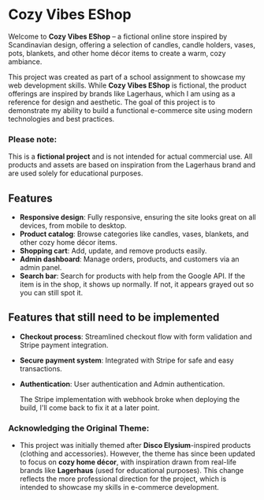 # Cozy Vibes EShop

Welcome to **Cozy Vibes EShop** – a fictional online store inspired by Scandinavian design, offering a selection of candles, candle holders, vases, pots, blankets, and other home décor items to create a warm, cozy ambiance. 

This project was created as part of a school assignment to showcase my web development skills. While **Cozy Vibes EShop** is fictional, the product offerings are inspired by brands like Lagerhaus, which I am using as a reference for design and aesthetic. The goal of this project is to demonstrate my ability to build a functional e-commerce site using modern technologies and best practices.

### Please note: 
This is a **fictional project** and is not intended for actual commercial use. All products and assets are based on inspiration from the Lagerhaus brand and are used solely for educational purposes.

## Features

- **Responsive design**: Fully responsive, ensuring the site looks great on all devices, from mobile to desktop.
- **Product catalog**: Browse categories like candles, vases, blankets, and other cozy home décor items.
- **Shopping cart**: Add, update, and remove products easily.
- **Admin dashboard**: Manage orders, products, and customers via an admin panel.
- **Search bar**: Search for products with help from the Google API. If the item is in the shop, it shows up normally. If not, it appears grayed out so you can still spot it.


## Features that still need to be implemented
- **Checkout process**: Streamlined checkout flow with form validation and Stripe payment integration.
- **Secure payment system**: Integrated with Stripe for safe and easy transactions.
- **Authentication**: User authentication and Admin authentication.

  The Stripe implementation with webhook broke when deploying the build, I'll come back to fix it at a later point. 

### Acknowledging the Original Theme:
- This project was initially themed after **Disco Elysium**-inspired products (clothing and accessories). However, the theme has since been updated to focus on **cozy home décor**, with inspiration drawn from real-life brands like **Lagerhaus** (used for educational purposes). This change reflects the more professional direction for the project, which is intended to showcase my skills in e-commerce development.
